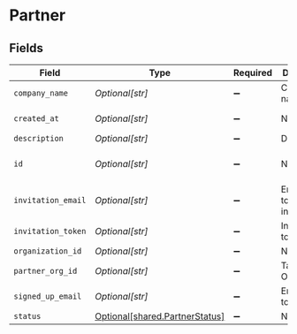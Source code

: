 # Partner


## Fields

| Field                                                                      | Type                                                                       | Required                                                                   | Description                                                                | Example                                                                    |
| -------------------------------------------------------------------------- | -------------------------------------------------------------------------- | -------------------------------------------------------------------------- | -------------------------------------------------------------------------- | -------------------------------------------------------------------------- |
| `company_name`                                                             | *Optional[str]*                                                            | :heavy_minus_sign:                                                         | Company name                                                               | Company name                                                               |
| `created_at`                                                               | *Optional[str]*                                                            | :heavy_minus_sign:                                                         | N/A                                                                        | 2022-02-08T04:44:32.246Z                                                   |
| `description`                                                              | *Optional[str]*                                                            | :heavy_minus_sign:                                                         | Description                                                                | Description                                                                |
| `id`                                                                       | *Optional[str]*                                                            | :heavy_minus_sign:                                                         | N/A                                                                        | e45a6dc2-3795-43a3-ae0f-6b6760f310fc                                       |
| `invitation_email`                                                         | *Optional[str]*                                                            | :heavy_minus_sign:                                                         | Email using to receive invitation                                          |                                                                            |
| `invitation_token`                                                         | *Optional[str]*                                                            | :heavy_minus_sign:                                                         | Invitation token                                                           |                                                                            |
| `organization_id`                                                          | *Optional[str]*                                                            | :heavy_minus_sign:                                                         | N/A                                                                        | 123                                                                        |
| `partner_org_id`                                                           | *Optional[str]*                                                            | :heavy_minus_sign:                                                         | Target Organization                                                        | 123456                                                                     |
| `signed_up_email`                                                          | *Optional[str]*                                                            | :heavy_minus_sign:                                                         | Email using to sign up                                                     |                                                                            |
| `status`                                                                   | [Optional[shared.PartnerStatus]](undefined/models/shared/partnerstatus.md) | :heavy_minus_sign:                                                         | N/A                                                                        |                                                                            |